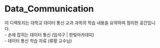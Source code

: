 # Data_Communication  
이 디렉토리는 대학교 데이터 통신 교과 과목의 학습 내용을 요약하여 정리한 공간입니다.  
\- 손에 잡히는 데이터 통신 (임석구 | 한빛아카데미)  
\- 데이터 통신 학습 자료 (류황 교수님)
